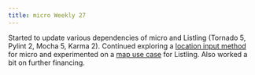 ```yaml
---
title: micro Weekly 27
---
```


Started to update various dependencies of micro and Listling (Tornado 5, Pylint 2, Mocha 5, Karma
2). Continued exploring a [location input method](https://github.com/noyainrain/micro/issues/28) for
micro and experimented on a [map use case](https://github.com/noyainrain/listling/issues/28) for
Listling. Also worked a bit on further financing.
